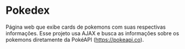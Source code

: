 # Pokedex
Página web que exibe cards de pokemons com suas respectivas informações. Esse projeto usa AJAX e busca as informações sobre os pokemons diretamente da PokéAPI (https://pokeapi.co).
